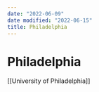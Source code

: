 ```yaml
---
date: "2022-06-09"
date modified: "2022-06-15"
title: Philadelphia
---
```


# Philadelphia
[[University of Philadelphia]]
